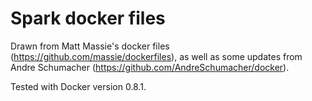 

Spark docker files
===========

Drawn from Matt Massie's docker files (https://github.com/massie/dockerfiles),
as well as some updates from Andre Schumacher (https://github.com/AndreSchumacher/docker).

Tested with Docker version 0.8.1.

